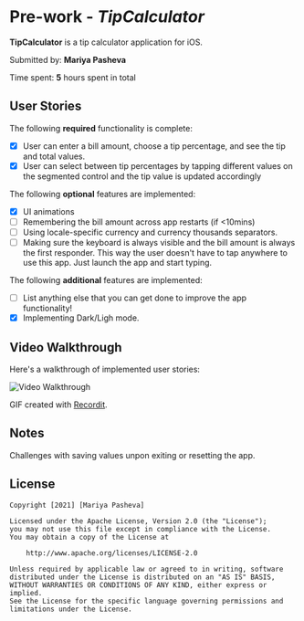 # Pre-work - *TipCalculator*

**TipCalculator** is a tip calculator application for iOS.

Submitted by: **Mariya Pasheva**

Time spent: **5** hours spent in total

## User Stories

The following **required** functionality is complete:

* [X] User can enter a bill amount, choose a tip percentage, and see the tip and total values.
* [X] User can select between tip percentages by tapping different values on the segmented control and the tip value is updated accordingly

The following **optional** features are implemented:

* [X] UI animations
* [ ] Remembering the bill amount across app restarts (if <10mins)
* [ ] Using locale-specific currency and currency thousands separators.
* [ ] Making sure the keyboard is always visible and the bill amount is always the first responder. This way the user doesn't have to tap anywhere to use this app. Just launch the app and start typing.

The following **additional** features are implemented:

- [ ] List anything else that you can get done to improve the app functionality!
- [X] Implementing Dark/Ligh mode.

## Video Walkthrough

Here's a walkthrough of implemented user stories:

<img src='http://g.recordit.co/nifS5ZxSlp.gif' title='Video Walkthrough' width='' alt='Video Walkthrough' />

GIF created with [Recordit](recordit.co).

## Notes

Challenges with saving values unpon exiting or resetting the app. 

## License

    Copyright [2021] [Mariya Pasheva]

    Licensed under the Apache License, Version 2.0 (the "License");
    you may not use this file except in compliance with the License.
    You may obtain a copy of the License at

        http://www.apache.org/licenses/LICENSE-2.0

    Unless required by applicable law or agreed to in writing, software
    distributed under the License is distributed on an "AS IS" BASIS,
    WITHOUT WARRANTIES OR CONDITIONS OF ANY KIND, either express or implied.
    See the License for the specific language governing permissions and
    limitations under the License.